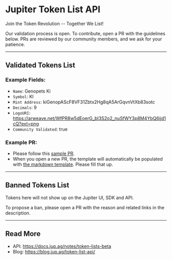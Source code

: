 # Jupiter Token List API

Join the Token Revolution -- Together We List!

Our validation process is open. To contribute, open a PR with the guidelines below. PRs are reviewed by our community members, and we ask for your patience. 

<hr>

## Validated Tokens List

### Example Fields:  
- `Name`: Genopets Ki
- `Symbol`: KI 
- `Mint Address`: kiGenopAScF8VF31Zbtx2Hg8qA5ArGqvnVtXb83sotc
- `Decimals`: 9 
- `LogoURI`: https://arweave.net/WfPR8w5dEoerG_bI3S2o2_nuSfWY3p8M4YbQ6ijd1cQ?ext=png
- `Community Validated`: true

### Example PR: 
- Please follow this [sample PR](https://github.com/jup-ag/token-list/pull/24).
- When you open a new PR, the template will automatically be populated with [the markdown template](https://github.com/jup-ag/token-list/blob/main/pull_request_template.md). Please fill that up.

<hr>

## Banned Tokens List
Tokens here will not show up on the Jupiter UI, SDK and API.

To propose a ban, please open a PR with the reason and related links in the description.


<hr>

## Read More
- API: https://docs.jup.ag/notes/token-lists-beta
- Blog: https://blog.jup.ag/token-list-api/